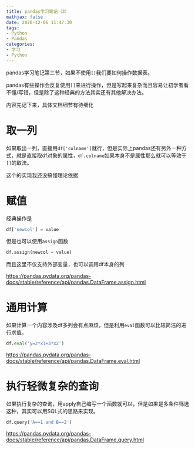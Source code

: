 ```yaml
---
title: pandas学习笔记（3）
mathjax: false
date: 2020-12-06 11:47:30
tags:
- Python
- Pandas
categories:
- 学习
- Python
---
```


pandas学习笔记第三节，如果不使用`[]`我们要如何操作数据表。

pandas有些操作会反复使用`[]`来进行操作，但是写起来复杂而且容易让初学者看不懂/写错，但是除了这种经典的方法其实还有其他解决办法。

<!--more-->

内容先记下来，具体文档细节有待细化

# 取一列

如果取出一列，直接用`df['colname']`就行，但是实际上pandas还有另外一种方式，就是直接取df对象的属性，`df.colname`如果本身不是属性那么就可以等效于`[]`的取法。

这个的实现我还没搞懂理论依据



# 赋值

经典操作是

```python
df['newcol'] = value
```

但是也可以使用`assign`函数


```python
df.assign(newcol = value)
```

而且这里不仅支持外部变量，也可以调用df本身的列

https://pandas.pydata.org/pandas-docs/stable/reference/api/pandas.DataFrame.assign.html

# 通用计算

如果计算一个内容涉及df多列会有点麻烦，但是利用`eval`函数可以比较简洁的进行求值。

```python
df.eval('y=2*x1+3*x2')
```

https://pandas.pydata.org/pandas-docs/stable/reference/api/pandas.DataFrame.eval.html

# 执行轻微复杂的查询



如果执行复杂的查询，用apply自己编写一个函数就可以，但是如果是多条件筛选这种，其实可以用SQL式的思路来实现。



```python 
df.query('A==1 and B==2')
```



https://pandas.pydata.org/pandas-docs/stable/reference/api/pandas.DataFrame.query.html